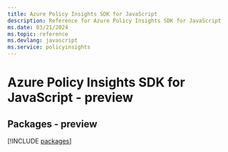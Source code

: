 ```yaml
---
title: Azure Policy Insights SDK for JavaScript
description: Reference for Azure Policy Insights SDK for JavaScript
ms.date: 03/21/2024
ms.topic: reference
ms.devlang: javascript
ms.service: policyinsights
---
```

# Azure Policy Insights SDK for JavaScript - preview
## Packages - preview
[!INCLUDE [packages](policy-insights-index.md)]